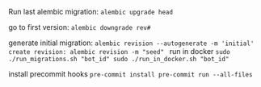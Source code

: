 Run last alembic migration:
`alembic upgrade head`

go to first version:
`alembic downgrade rev#`

generate initial migration:
`alembic revision --autogenerate -m 'initial'
create revision:
alembic revision -m "seed"
`
run in docker 
`
sudo ./run_migrations.sh "bot_id"
sudo ./run_in_docker.sh "bot_id"
`

install precommit hooks 
`
pre-commit install
pre-commit run --all-files
`